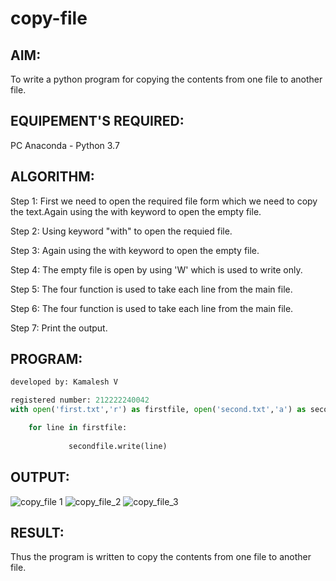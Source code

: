 # copy-file
## AIM:
To write a python program for copying the contents from one file to another file.
## EQUIPEMENT'S REQUIRED: 
PC
Anaconda - Python 3.7
## ALGORITHM: 
Step 1: First we need to open the required file form which we need to copy the text.Again using the with keyword to open the empty file.

Step 2: Using keyword "with" to open the requied file.

Step 3: Again using the with keyword to open the empty file.

Step 4: The empty file is open by using 'W' which is used to write only.

Step 5: The four function is used to take each line from the main file. 

Step 6: The four function is used to take each line from the main file.

Step 7: Print the output.

## PROGRAM:
```python
developed by: Kamalesh V

registered number: 212222240042
with open('first.txt','r') as firstfile, open('second.txt','a') as secondfile:

    for line in firstfile:
    
             secondfile.write(line)
```  
## OUTPUT:
![copy_file 1](https://user-images.githubusercontent.com/121215739/215323869-d5d8fc3b-c197-47f2-9649-67b2353b3c70.jpg)
![copy_file_2](https://user-images.githubusercontent.com/121215739/215323876-06c0b501-ed16-449d-87f9-2bd6a3fd3c6f.jpg)
![copy_file_3](https://user-images.githubusercontent.com/121215739/215323888-95c235f5-03d7-4590-a8e0-321426cf50ce.jpg)



## RESULT:
Thus the program is written to copy the contents from one file to another file.
